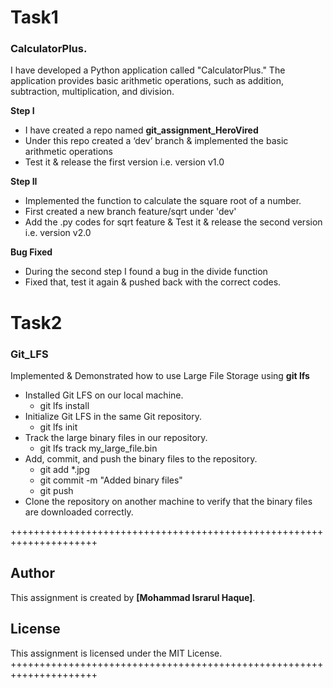 # Task1
### CalculatorPlus.

I have developed a Python application called "CalculatorPlus." The application provides basic arithmetic operations, such as addition, subtraction, multiplication, and division. 

**Step I**
 - I have created a repo named **git_assignment_HeroVired**
 - Under this repo created a ‘dev’ branch & implemented the basic arithmetic operations
 - Test it & release the first version i.e. version v1.0

**Step II**
  - Implemented the function to calculate the square root of a number.
  - First created a new branch feature/sqrt under 'dev'
  - Add the .py codes for sqrt feature & Test it & release the second version i.e. version v2.0

**Bug Fixed**
  - During the second step I found a bug in the divide function
  - Fixed that, test it again & pushed back with the correct codes.


# Task2
### Git_LFS
Implemented & Demonstrated how to use Large File Storage using **git lfs**

 - Installed Git LFS on our local machine.
   - git lfs install
 - Initialize Git LFS in the same Git repository.
   - git lfs init
 - Track the large binary files in our repository.
   - git lfs track my_large_file.bin
 - Add, commit, and push the binary files to the repository.
   - git add *.jpg
   - git commit -m "Added binary files"
   - git push
 - Clone the repository on another machine to verify that the binary files are downloaded correctly.



















+++++++++++++++++++++++++++++++++++++++++++++++++++++++++++++++++++++
## Author

This assignment is created by **[Mohammad Israrul Haque]**.

## License

This assignment is licensed under the MIT License.
+++++++++++++++++++++++++++++++++++++++++++++++++++++++++++++++++++++

